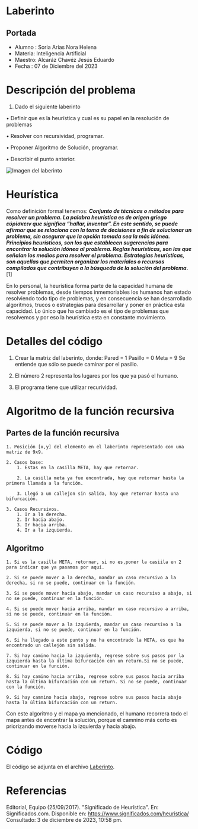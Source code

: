 # Laberinto

## Portada
* Alumno : Soria Arias Nora Helena
* Materia: Inteligencia Artificial
* Maestro: Alcaráz Chavéz Jesús Eduardo
* Fecha  : 07 de Diciembre del 2023


# Descripción del problema
1. Dado el siguiente laberinto

• Definir que es la heurística y cual es su papel en la resolución de
problemas

• Resolver con recursividad, programar.

• Proponer Algoritmo de Solución, programar.

• Describir el punto anterior.

![Imagen del laberinto](/Tareas/TAREA_07/Imagen.png) 

 # Heurística

 Como definición formal tenemos: ***Conjunto de técnicas o métodos para resolver un problema. La palabra heurística es de origen griego εὑρίσκειν que significa “hallar, inventar”. En este sentido, se puede afirmar que se relaciona con la toma de decisiones a fin de solucionar un problema, sin asegurar que la opción tomada sea la más idónea. Principios heurísticos, son los que establecen sugerencias para encontrar la solución idónea al problema. Reglas heurísticas, son las que señalan los medios para resolver el problema. Estrategias heurísticas, son aquellas que permiten organizar los materiales o recursos compilados que contribuyen a la búsqueda de la solución del problema.***[1]

En lo personal, la heurística forma parte de la capacidad humana de resolver problemas, desde tiempos inmemoriables los humanos han estado resolviendo todo tipo de problemas, y en consecuencia se han desarrollado algoritmos, trucos o estrategias para desarrollar y poner en práctica esta capacidad. Lo único que ha cambiado es el tipo de problemas que resolvemos y por eso la heurística esta en constante movimiento.

# Detalles del código

1. Crear la matriz del laberinto, donde:
    Pared   = 1
    Pasillo = 0
    Meta    = 9
Se entiende que sólo se puede caminar por el pasillo.


2. El número 2 representa los lugares por los que ya pasó el humano.

3. El programa tiene que utilizar recurividad. 

# Algoritmo de la función recursiva

## Partes de la función recursiva
    1. Posición [x,y] del elemento en el laberinto representado con una matriz de 9x9.

    2. Casos base:
        1. Estas en la casilla META, hay que retornar.
        
        2. La casilla meta ya fue encontrada, hay que retornar hasta la primera llamada a la función.
        
        3. Llegó a un callejon sin salida, hay que retornar hasta una bifurcación.

    3. Casos Recursivos.
        1. Ir a la derecha.
        2. Ir hacia abajo.
        3. Ir hacia arriba.
        4. Ir a la izquierda.

## Algoritmo
    1. Si es la casilla META, retornar, si no es,poner la casiila en 2 para indicar que ya pasamos por aquí.

    2. Si se puede mover a la derecha, mandar un caso recursivo a la derecha, si no se puede, continuar en la función.

    3. Si se puede mover hacia abajo, mandar un caso recursivo a abajo, si no se puede, continuar en la función.

    4. Si se puede mover hacia arriba, mandar un caso recursivo a arriba, si no se puede, continuar en la función.

    5. Si se puede mover a la izquierda, mandar un caso recursivo a la izquierda, si no se puede, continuar en la función.

    6. Si ha llegado a este punto y no ha encontrado la META, es que ha encontrado un callejón sin salida.

    7. Si hay camino hacia la izquierda, regrese sobre sus pasos por la izquierda hasta la última bifurcación con un return.Si no se puede, continuar en la función.

    8. Si hay camino hacia arriba, regrese sobre sus pasos hacia arriba hasta la última bifurcación con un return. Si no se puede, continuar con la función.

    9. Si hay camnino hacia abajo, regrese sobre sus pasos hacia abajo hasta la última bifurcación con un return.

Con este algoritmo y el mapa ya mencionado, el humano recorrera todo el mapa antes de encontrar la solución, porque el camnino más corto es priorizando moverse hacia la izquierda y hacia abajo.


# Código

El código se adjunta en el archivo [Laberinto](Tareas\TAREA_07\Laberinto.cpp).


# Referencias
 Editorial, Equipo (25/09/2017). "Significado de Heurística". En: Significados.com. Disponible en: https://www.significados.com/heuristica/ Consultado: 3 de diciembre de 2023, 10:58 pm.

